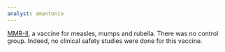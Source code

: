 ```yaml
---
analyst: amantonio
---
```


[MMR-II](https://www.fda.gov/downloads/BiologicsBloodVaccines/UCM123789.pdf), a vaccine for measles, mumps and rubella. There was no control group. Indeed, no clinical safety studies were done for this vaccine.
